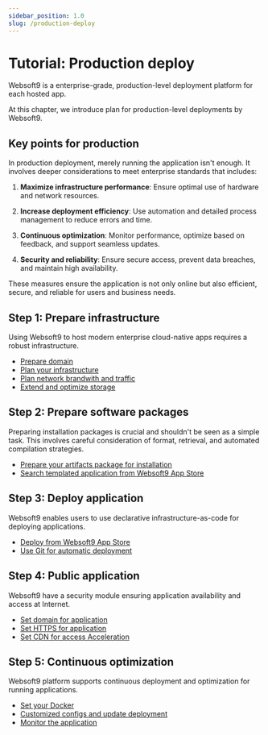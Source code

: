 ```yaml
---
sidebar_position: 1.0
slug: /production-deploy
---
```


# Tutorial: Production deploy

Websoft9 is a enterprise-grade, production-level deployment platform for each hosted app.  

At this chapter, we introduce plan for production-level deployments by Websoft9.  

## Key points for production

In production deployment, merely running the application isn't enough. It involves deeper considerations to meet enterprise standards that includes:  

1. **Maximize infrastructure performance**: Ensure optimal use of hardware and network resources.

2. **Increase deployment efficiency**: Use automation and detailed process management to reduce errors and time.

3. **Continuous optimization**: Monitor performance, optimize based on feedback, and support seamless updates.

4. **Security and reliability**: Ensure secure access, prevent data breaches, and maintain high availability.

These measures ensure the application is not only online but also efficient, secure, and reliable for users and business needs.

## Step 1: Prepare infrastructure

Using Websoft9 to host modern enterprise cloud-native apps requires a robust infrastructure.  

- [Prepare domain](./domain-prepare)
- [Plan your infrastructure](./design-infrastructure)
- [Plan network brandwith and traffic](./brandwith-infra)
- [Extend and optimize storage](./storage)


## Step 2: Prepare software packages

Preparing installation packages is crucial and shouldn't be seen as a simple task. This involves careful consideration of format, retrieval, and automated compilation strategies.  

- [Prepare your artifacts package for installation](./plan-package)
- [Search templated application from Websoft9 App Store](./appstore)

## Step 3: Deploy application

Websoft9 enables users to use declarative infrastructure-as-code for deploying applications.  

- [Deploy from Websoft9 App Store](./deployment)
- [Use Git for automatic deployment](./plan-git)

## Step 4: Public application

Websoft9 have a security module ensuring application availability and access at Internet.

- [Set domain for application](./domain-set)
- [Set HTTPS for application](./domain-https)
- [Set CDN for access Acceleration](./gateway-cdn)

## Step 5: Continuous optimization

Websoft9 platform supports continuous deployment and optimization for running applications. 

- [Set your Docker](./docker-server)
- [Customized configs and update deployment](./app-compose)
- [Monitor the application](./monitor)

